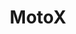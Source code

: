 ---
title: MotoX
crosslinks:
- Android
- Moto_Z
- Axon7
- zenfone
- TheSilphRoad
- oneplus
- LineageOS
- Magisk
- NoContract
- askscience
- GooglePixel
- xkcd
- NexusMasterRace
---